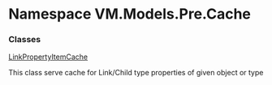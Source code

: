 # Namespace VM.Models.Pre.Cache

### Classes

 [LinkPropertyItemCache](VM.Models.Pre.Cache.LinkPropertyItemCache.md)

This class serve cache for Link/Child type properties of given object or type


